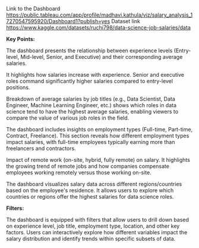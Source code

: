 Link to the Dashboard
https://public.tableau.com/app/profile/madhavi.kathula/viz/salary_analysis_17270547595920/Dashboard1?publish=yes
Dataset link
https://www.kaggle.com/datasets/ruchi798/data-science-job-salaries/data

**Key Points:**

The dashboard presents the relationship between experience levels (Entry-level, Mid-level, Senior, and Executive) and their corresponding average salaries.

It highlights how salaries increase with experience. Senior and executive roles command significantly higher salaries compared to entry-level positions.

Breakdown of average salaries by job titles (e.g., Data Scientist, Data Engineer, Machine Learning Engineer, etc.) shows which roles in data science tend to have the highest average salaries, enabling viewers to compare the value of various job roles in the field.

The dashboard includes insights on employment types (Full-time, Part-time, Contract, Freelance).
This section reveals how different employment types impact salaries, with full-time employees typically earning more than freelancers and contractors.

Impact of remote work (on-site, hybrid, fully remote) on salary.
It highlights the growing trend of remote jobs and how companies compensate employees working remotely versus those working on-site.

The dashboard visualizes salary data across different regions/countries based on the employee's residence.
It allows users to explore which countries or regions offer the highest salaries for data science roles.

**Filters:**

The dashboard is equipped with filters that allow users to drill down based on experience level, job title, employment type, location, and other key factors.
Users can interactively explore how different variables impact the salary distribution and identify trends within specific subsets of data.

